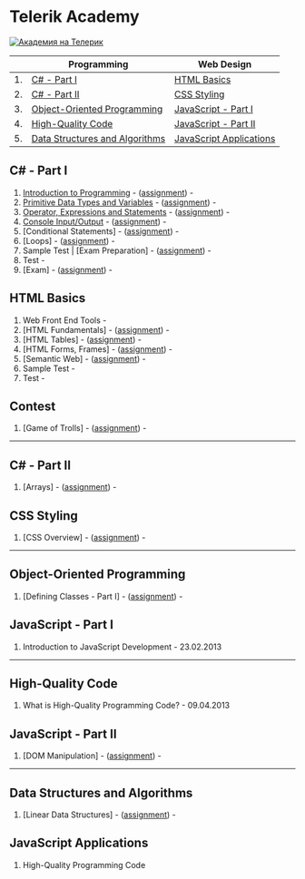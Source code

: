# Telerik Academy

<a href="http://academy.telerik.com/?utm_source=site&amp;utm_medium=banner&amp;utm_content=468x60&amp;utm_campaign=community" title="Уроци по програмиране">
    <img src="http://academy.telerik.com/images/default-album/telerik-academy-banner.jpg?sfvrsn=2" alt="Академия на Телерик" />
</a>

|     | Programming                                                         | Web Design                                      |
| --- | ------------------------------------------------------------------- | ----------------------------------------------- |
| 1.  | [C# - Part I](#c---part-i)                                          | [HTML Basics](#html-basics)                     |
| 2.  | [C# - Part II](#c---part-ii)                                        | [CSS Styling](#css-styling)                     |
| 3.  | [Object-Oriented Programming](#object-oriented-programming)         | [JavaScript - Part I](#javascript---part-i)     |
| 4.  | [High-Quality Code](#high-quality-code)                             | [JavaScript - Part II](#javascript---part-ii)   |
| 5.  | [Data Structures and Algorithms](#data-structures-and-algorithms)   | [JavaScript Applications](#javascript-applications)   |

## C# - Part I

1. [Introduction to Programming](https://github.com/dgrigorov/TelerikAcademy/tree/master/Programming/CSharpPartOne/01.IntroductionToProgramming) - ([assignment](https://github.com/dgrigorov/TelerikAcademy/blob/master/Programming/CSharpPartOne/01.IntroductionToProgramming/README.md)) - 
2. [Primitive Data Types and Variables](https://github.com/dgrigorov/TelerikAcademy/tree/master/Programming/CSharpPartOne/02.PrimitiveDataTypes) - ([assignment](https://github.com/dgrigorov/TelerikAcademy/blob/master/Programming/CSharpPartOne/02.PrimitiveDataTypes/README.md)) - 
3. [Operator, Expressions and Statements](https://github.com/dgrigorov/TelerikAcademy/tree/master/Programming/CSharpPartOne/03.OperatorsExpressionsAndStatements) - ([assignment](https://github.com/dgrigorov/TelerikAcademy/blob/master/Programming/CSharpPartOne/03.OperatorsExpressionsAndStatements/README.md)) - 
4. [Console Input/Output](https://github.com/dgrigorov/TelerikAcademy/tree/master/Programming/CSharpPartOne/04.ConsoleIO) - ([assignment](https://github.com/dgrigorov/TelerikAcademy/blob/master/Programming/CSharpPartOne/04.ConsoleIO/README.md)) - 
5. [Conditional Statements] - ([assignment](https://github.com/jasssonpet/TelerikAcademy/blob/master/Programming/1.CSharpPartOne/5.ConditionalStatements/README.md)) - 
6. [Loops] - ([assignment](https://github.com/jasssonpet/TelerikAcademy/blob/master/Programming/1.CSharpPartOne/6.Loops/README.md)) - 
7. Sample Test | [Exam Preparation] - ([assignment](https://github.com/jasssonpet/TelerikAcademy/blob/master/Programming/1.CSharpPartOne/7.ExamPreparation/README.md)) - 
8. Test - 
9. [Exam] - ([assignment](https://github.com/jasssonpet/TelerikAcademy/blob/master/Programming/1.CSharpPartOne/9.Exam/README.md)) - 

## HTML Basics

1. Web Front End Tools - 
2. [HTML Fundamentals] - ([assignment](https://github.com/jasssonpet/TelerikAcademy/blob/master/WebDesign/1.HTMLBasics/2.HTMLFundamentals/README.md)) - 
3. [HTML Tables] - ([assignment](https://github.com/jasssonpet/TelerikAcademy/blob/master/WebDesign/1.HTMLBasics/3.HTMLTables/README.md)) - 
4. [HTML Forms, Frames] - ([assignment](https://github.com/jasssonpet/TelerikAcademy/blob/master/WebDesign/1.HTMLBasics/4.HTMLFormsFrames/README.md)) - 
5. [Semantic Web] - ([assignment](https://github.com/jasssonpet/TelerikAcademy/blob/master/WebDesign/1.HTMLBasics/5.SemanticWeb/README.md)) - 
6. Sample Test - 
7. Test - 

## Contest

1. [Game of Trolls] - ([assignment](https://github.com/jasssonpet/TelerikAcademy/blob/master/Contest/1.TrollsGame/README.md)) - 

---

## C# - Part II

1. [Arrays] - ([assignment](https://github.com/jasssonpet/TelerikAcademy/blob/master/Programming/2.CSharpPartTwo/1.Arrays/README.md)) - 

## CSS Styling

1. [CSS Overview] - ([assignment](https://github.com/jasssonpet/TelerikAcademy/blob/master/WebDesign/2.CSSStyling/1.CSSOverview/README.md)) - 

---

## Object-Oriented Programming

1. [Defining Classes - Part I] - ([assignment](https://github.com/jasssonpet/TelerikAcademy/blob/master/Programming/3.ObjectOrientedProgramming/1.DefiningClassesPartOne/README.md)) - 

## JavaScript - Part I

1. Introduction to JavaScript Development - 23.02.2013

---

## High-Quality Code

1. What is High-Quality Programming Code? - 09.04.2013

##  JavaScript - Part II

1. [DOM Manipulation] - ([assignment](https://github.com/jasssonpet/TelerikAcademy/blob/master/WebDesign/4.JavaScriptPartTwo/1.DomManipulation/README.md)) - 

---

## Data Structures and Algorithms

1. [Linear Data Structures] - ([assignment](https://github.com/jasssonpet/TelerikAcademy/tree/master/Programming/5.DataStructuresAndAlgorithms/2.LinearDataStructures/README.md)) - 

## JavaScript Applications

1. High-Quality Programming Code
